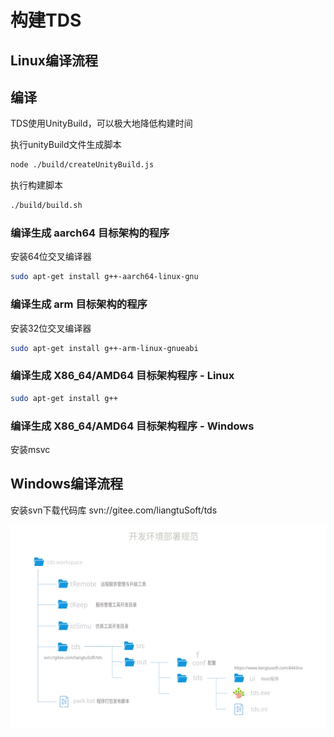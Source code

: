 # 构建TDS

## Linux编译流程

## 编译

TDS使用UnityBuild，可以极大地降低构建时间

执行unityBuild文件生成脚本

```bash
node ./build/createUnityBuild.js
```

执行构建脚本

```bash
./build/build.sh
```

### 编译生成 aarch64 目标架构的程序

安装64位交叉编译器

```bash
sudo apt-get install g++-aarch64-linux-gnu
```

### 编译生成 arm 目标架构的程序

安装32位交叉编译器

```bash
sudo apt-get install g++-arm-linux-gnueabi
```

### 编译生成 X86_64/AMD64 目标架构程序 - Linux

```bash
sudo apt-get install g++
```

### 编译生成 X86_64/AMD64 目标架构程序 - Windows

安装msvc



## Windows编译流程

安装svn下载代码库 svn://gitee.com/liangtuSoft/tds

![](develop/devFolderStructure.svg)
